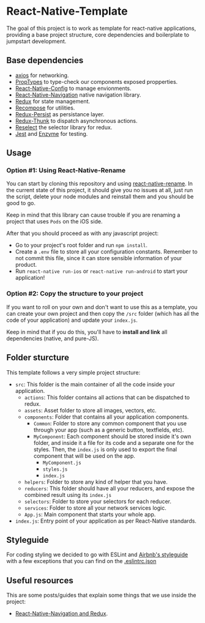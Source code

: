 React-Native-Template
================================================
The goal of this project is to work as template for react-native applications, providing a base project structure, core dependencies and boilerplate to jumpstart development.

## Base dependencies
  - [axios](https://github.com/axios/axios) for networking.
  - [PropTypes](https://github.com/facebook/prop-types) to type-check our components exposed propperties.
  - [React-Native-Config](https://github.com/luggit/react-native-config) to manage envionments.
  - [React-Native-Navigation](https://wix.github.io/react-native-navigation/#/) native navigation library.
  - [Redux](https://redux.js.org/) for state management.
  - [Recompose](https://github.com/acdlite/recompose) for utilities.
  - [Redux-Persist](https://github.com/rt2zz/redux-persist) as persistance layer.
  - [Redux-Thunk](https://github.com/gaearon/redux-thunk) to dispatch asynchronous actions.
  - [Reselect](https://github.com/reactjs/reselect) the selector library for redux.
  - [Jest](https://facebook.github.io/jest/) and [Enzyme](https://github.com/airbnb/enzyme) for testing.

## Usage

### Option #1: Using React-Native-Rename
You can start by cloning this repository and using [react-native-rename](https://github.com/junedomingo/react-native-rename). In the current state of this project, it should give you no issues at all, just run the script, delete your node modules and reinstall them and you should be good to go.

Keep in mind that this library can cause trouble if you are renaming a project that uses `Pods` on the iOS side.

After that you should proceed as with any javascript project:
- Go to your project's root folder and run `npm install`.
- Create a `.env` file to store all your configuration constants. Remember to not commit this file, since it can store sensible information of your product.
- Run `react-native run-ios` or `react-native run-android` to start your application!

### Option #2: Copy the structure to your project
If you want to roll on your own and don't want to use this as a template, you can create your own project and then copy the `/src` folder (which has all the code of your application) and update your `index.js`.

Keep in mind that if you do this, you'll have to **install and link** all dependencies (native, and pure-JS).

## Folder sturcture
This template follows a very simple project structure:
- `src`: This folder is the main container of all the code inside your application.
  - `actions`: This folder contains all actions that can be dispatched to redux.
  - `assets`: Asset folder to store all images, vectors, etc.
  - `components`: Folder that contains all your application components.
    - `Common`: Folder to store any common component that you use through your app (such as a generic button, textfields, etc).
    - `MyComponent`: Each component should be stored inside it's own folder, and inside it a file for its code and a separate one for the styles. Then, the `index.js` is only used to export the final component that will be used on the app.
      - `MyComponent.js`
      - `styles.js`
      - `index.js`
  - `helpers`: Folder to store any kind of helper that you have.
  - `reducers`: This folder should have all your reducers, and expose the combined result using its `index.js`
  - `selectors`: Folder to store your selectors for each reducer.
  - `services`: Folder to store all your network services logic.
  - `App.js`: Main component that starts your whole app.
- `index.js`: Entry point of your application as per React-Native standards.

## Styleguide
For coding styling we decided to go with ESLint and [Airbnb's styleguide](https://github.com/airbnb/javascript) with a few exceptions that you can find on the [.eslintrc.json](./.eslintrc.json)

## Useful resources
This are some posts/guides that explain some things that we use inside the project:

- [React-Native-Navigation and Redux](https://medium.com/react-native-training/explanation-of-react-native-navigation-wix-with-redux-deabcee8edfc).
